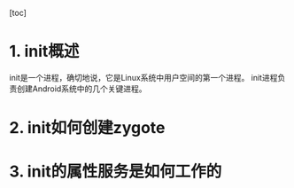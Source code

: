 [toc]

# 1. init概述
init是一个进程，确切地说，它是Linux系统中用户空间的第一个进程。
init进程负责创建Android系统中的几个关键进程。

# 2. init如何创建zygote



# 3. init的属性服务是如何工作的